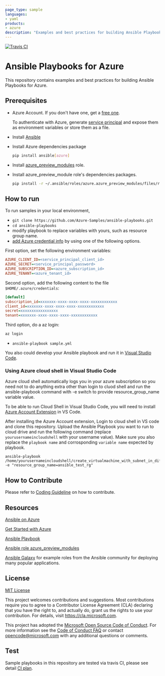 ```yaml
---
page_type: sample
languages:
- yaml
products:
- azure
description: "Examples and best practices for building Ansible Playbooks for Azure"
---
```


[![Travis CI](https://travis-ci.org/Azure-Samples/ansible-playbooks.svg?branch=full-ci)](https://travis-ci.org/Azure-Samples/ansible-playbooks)

# Ansible Playbooks for Azure

This repository contains examples and best practices for building Ansible Playbooks for Azure.

## Prerequisites

- Azure Account. If you don't have one, get a [free one](https://azure.microsoft.com/en-us/free/).

  To authenticate with Azure, generate [service principal](https://docs.microsoft.com/en-us/azure/azure-resource-manager/resource-group-create-service-principal-portal) and expose them as environment variables or store them as a file.

- Install [Ansible](http://docs.ansible.com/ansible/latest/intro_installation.html)
- Install Azure dependencies package

  ```sh
  pip install ansible[azure]
  ```

- Install [azure_preview_modules](https://galaxy.ansible.com/Azure/azure_preview_modules/) role.
- Install azure_preview_module role's dependencies packages.

  ```sh
  pip install -r ~/.ansible/roles/azure.azure_preview_modules/files/requirements-azure.txt
  ```

## How to run

To run samples in your local environment,

- `git clone https://github.com/Azure-Samples/ansible-playbooks.git`
- `cd ansible-playbooks`
- modify playbook to replace variables with yours, such as resource group name.
- [add Azure credential info](http://docs.ansible.com/ansible/latest/scenario_guides/guide_azure.html) by using one of the following options.

First option, set the following environment variables:

```ini
AZURE_CLIENT_ID=<service_principal_client_id>
AZURE_SECRET=<service_principal_password>
AZURE_SUBSCRIPTION_ID=<azure_subscription_id>
AZURE_TENANT=<azure_tenant_id>
```

Second option, add the following content to the file `$HOME/.azure/credentials`:

```ini
[default]
subscription_id=xxxxxxx-xxxx-xxxx-xxxx-xxxxxxxxxxxx
client_id=xxxxxxx-xxxx-xxxx-xxxx-xxxxxxxxxxxx
secret=xxxxxxxxxxxxxxxxx
tenant=xxxxxxx-xxxx-xxxx-xxxx-xxxxxxxxxxxx
```

Third option, do a az login:

```sh
az login
```

- `ansible-playbook sample.yml`

You also could develop your Ansible playbook and run it in [Visual Studio Code](https://marketplace.visualstudio.com/items?itemName=vscoss.vscode-ansible).

### Using Azure cloud shell in Visual Studio Code

Azure cloud shell automatically logs you in your azure subscription so you need not to do anything extra other than login to cluod shell and run the ansible-playbook command with -e switch to provide
resource_group_name variable value. 

To be able to run Cloud Shell in Visual Studio Code, you will need to install [Azure Account Extension](https://marketplace.visualstudio.com/items?itemName=ms-vscode.azure-account) in VS Code.

After installing the Azure Account extension, Login to cloud shell in VS code and clone this repository. Upload the Ansible Playbook you want to run to cloud drive and run the following command (replace `yourusernameincloudshell` with your username value). Make sure you also replace the `playbook name` and corrosponding `variable name` expected by playbook.

```ansible
ansible-playbook /home/yourusernameincloudshell/create_virtualmachine_with_subnet_in_different_resource_group.yml -e "resource_group_name=ansible_test_rg"
```

## How to Contribute

Please refer to [Coding Guideline](./CODEGUIDELINE.md) on how to contribute.

## Resources

[Ansible on Azure](https://docs.microsoft.com/en-us/azure/ansible/ansible-overview)

[Get Started with Azure](http://docs.ansible.com/ansible/latest/guide_azure.html)

[Ansible Playbook](http://docs.ansible.com/ansible/latest/playbooks.html)

[Ansible role azure_preview_modules](https://galaxy.ansible.com/Azure/azure_preview_modules/)

[Ansible Galaxy](http://galaxy.ansible.com) for example roles from the Ansible community for deploying many popular applications. 

## License

[MIT License](./LICENSE.md)

This project welcomes contributions and suggestions.  Most contributions require you to agree to a Contributor License Agreement (CLA) declaring that you have the right to, and actually do, grant us the rights to use your contribution. For details, visit https://cla.microsoft.com.

This project has adopted the [Microsoft Open Source Code of Conduct](https://opensource.microsoft.com/codeofconduct/).
For more information see the [Code of Conduct FAQ](https://opensource.microsoft.com/codeofconduct/faq/) or
contact [opencode@microsoft.com](mailto:opencode@microsoft.com) with any additional questions or comments.

## Test
Sample playbooks in this repository are tested via travis CI, please see detail [CI plan](https://github.com/Azure-Samples/ansible-playbooks/blob/full-ci/README.md).
